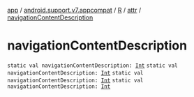 [app](../../../index.md) / [android.support.v7.appcompat](../../index.md) / [R](../index.md) / [attr](index.md) / [navigationContentDescription](.)

# navigationContentDescription

`static val navigationContentDescription: `[`Int`](https://kotlinlang.org/api/latest/jvm/stdlib/kotlin/-int/index.html)
`static val navigationContentDescription: `[`Int`](https://kotlinlang.org/api/latest/jvm/stdlib/kotlin/-int/index.html)
`static val navigationContentDescription: `[`Int`](https://kotlinlang.org/api/latest/jvm/stdlib/kotlin/-int/index.html)
`static val navigationContentDescription: `[`Int`](https://kotlinlang.org/api/latest/jvm/stdlib/kotlin/-int/index.html)